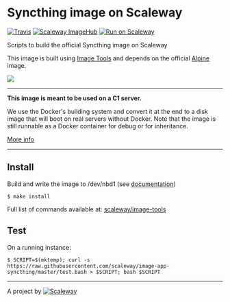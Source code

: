 # Syncthing image on Scaleway

[![Travis](https://img.shields.io/travis/scaleway/image-app-syncthing.svg)](https://travis-ci.org/scaleway/image-app-syncthing)
[![Scaleway ImageHub](https://img.shields.io/badge/ImageHub-view-ff69b4.svg)](https://hub.scaleway.com/syncthing.html)
[![Run on Scaleway](https://img.shields.io/badge/Scaleway-run-69b4ff.svg)](https://cloud.scaleway.com/#/servers/new?image=5a58a837-c2f8-4d68-838f-28726f7b2836)


Scripts to build the official Syncthing image on Scaleway

This image is built using [Image Tools](https://github.com/scaleway/image-tools) and depends on the official [Alpine](https://github.com/scaleway/image-alpine) image.


![](https://raw.githubusercontent.com/syncthing/syncthing/master/assets/logo-256.png)


---

**This image is meant to be used on a C1 server.**

We use the Docker's building system and convert it at the end to a disk image that will boot on real servers without Docker. Note that the image is still runnable as a Docker container for debug or for inheritance.

[More info](https://github.com/scaleway/image-tools)


---

## Install

Build and write the image to /dev/nbd1 (see [documentation](https://www.scaleway.com/docs/create_an_image_with_docker))

    $ make install

Full list of commands available at: [scaleway/image-tools](https://github.com/scaleway/image-tools/#commands)


## Test

On a running instance:

    $ SCRIPT=$(mktemp); curl -s https://raw.githubusercontent.com/scaleway/image-app-syncthing/master/test.bash > $SCRIPT; bash $SCRIPT


---

A project by [![Scaleway](https://avatars1.githubusercontent.com/u/5185491?v=3&s=42)](https://www.scaleway.com/)
